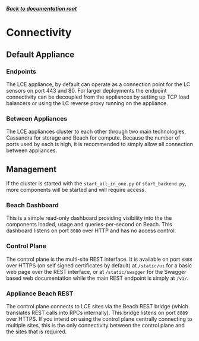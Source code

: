 ***[Back to documentation root](README.md)***

# Connectivity

## Default Appliance

### Endpoints
The LCE appliance, by default can operate as a connection point for the LC sensors on port 443 and 80. For larger deployments
the endpoint connectivity can be decoupled from the appliances by setting up TCP load balancers or using the LC reverse
proxy running on the appliance.

### Between Appliances
The LCE appliances cluster to each other through two main technologies, Cassandra for storage and Beach for compute. Because
the number of ports used by each is high, it is recommended to simply allow all connection between appliances.

## Management
If the cluster is started with the `start_all_in_one.py` or `start_backend.py`, more components will be started and
will require access.

### Beach Dashboard
This is a simple read-only dashboard providing visibility into the the components loaded, usage and queries-per-second
on Beach. This dashboard listens on port `8080` over HTTP and has no access control.

### Control Plane
The control plane is the multi-site REST interface. It is available on port `8888` over HTTPS (on self signed certificates
by default) at `/static/ui` for a basic web page over the REST interface, or at `/static/swagger` for the Swagger based
web documentation while the main REST endpoint is simply at `/v1/`.

### Appliance Beach REST
The control plane connects to LCE sites via the Beach REST bridge (which translates REST calls into RPCs internally). This
bridge listens on port `8889` over HTTPS. If you intend on using the control plane centrally connecting to multiple 
sites, this is the only connectivity between the control plane and the sites that is required.
